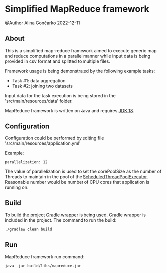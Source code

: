 # Simplified MapReduce framework

@Author Alina Gončarko 2022-12-11

## About

This is a simplified map-reduce framework aimed to execute generic map and reduce computations
in a parallel manner while input data is being provided in csv format and splitted to multiple
files. 

Framework usage is being demonstrated by the following example tasks:

* Task #1: data aggregation
* Task #2: joining two datasets

Input data for the task execution is being stored in the 'src/main/resources/data' folder.

MapReduce framework is written on Java and requires [JDK 18](https://www.oracle.com/java/technologies/javase/jdk18-archive-downloads.html).

## Configuration

Configuration could be performed by editing file 'src/main/resources/application.yml'

Example:
```
parallelization: 12
```

The value of parallelization is used to set the corePoolSize as the number of Threads to maintain in the pool
of the [ScheduledThreadPoolExecutor](https://docs.oracle.com/en/java/javase/18/docs/api/java.base/java/util/concurrent/ScheduledThreadPoolExecutor.html).
Reasonable number would be number of CPU cores that application is running on.


## Build

To build the project [Gradle wrapper](https://docs.gradle.org/current/userguide/gradle_wrapper.html) is being used.
Gradle wrapper is included in the project. The command to run the build:
```
./gradlew clean build
```

## Run

MapReduce framework run command:
```
java -jar build/libs/mapreduce.jar
```


